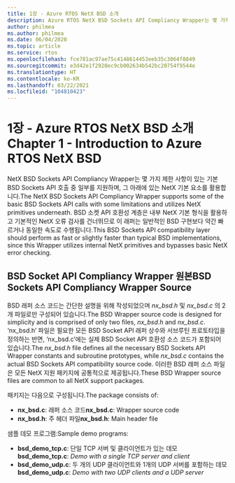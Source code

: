 ```yaml
---
title: 1장 - Azure RTOS NetX BSD 소개
description: Azure RTOS NetX BSD Sockets API Compliancy Wrapper는 몇 가지 제한 사항이 있는 기본 BSD Sockets API 호출 중 일부를 지원하며, 그 아래에 있는 NetX 기본 요소를 활용합니다.
author: philmea
ms.author: philmea
ms.date: 06/04/2020
ms.topic: article
ms.service: rtos
ms.openlocfilehash: fce781ac97ae75c4148614453eeb35c3064f8849
ms.sourcegitcommit: e3d42e1f2920ec9cb002634b542bc20754f9544e
ms.translationtype: HT
ms.contentlocale: ko-KR
ms.lasthandoff: 03/22/2021
ms.locfileid: "104810423"
---
```

# <a name="chapter-1---introduction-to-azure-rtos-netx-bsd"></a><span data-ttu-id="f201d-103">1장 - Azure RTOS NetX BSD 소개</span><span class="sxs-lookup"><span data-stu-id="f201d-103">Chapter 1 - Introduction to Azure RTOS NetX BSD</span></span>

<span data-ttu-id="f201d-104">NetX BSD Sockets API Compliancy Wrapper는 몇 가지 제한 사항이 있는 기본 BSD Sockets API 호출 중 일부를 지원하며, 그 아래에 있는 NetX 기본 요소를 활용합니다.</span><span class="sxs-lookup"><span data-stu-id="f201d-104">The NetX BSD Sockets API Compliancy Wrapper supports some of the basic BSD Sockets API calls with some limitations and utilizes NetX primitives underneath.</span></span> <span data-ttu-id="f201d-105">BSD 소켓 API 호환성 계층은 내부 NetX 기본 형식을 활용하고 기본적인 NetX 오류 검사를 건너뛰므로 이 래퍼는 일반적인 BSD 구현보다 약간 빠르거나 동일한 속도로 수행됩니다.</span><span class="sxs-lookup"><span data-stu-id="f201d-105">This BSD Sockets API compatibility layer should perform as fast or slightly faster than typical BSD implementations, since this Wrapper utilizes internal NetX primitives and bypasses basic NetX error checking.</span></span>

## <a name="bsd-sockets-api-compliancy-wrapper-source"></a><span data-ttu-id="f201d-106">BSD Socket API Compliancy Wrapper 원본</span><span class="sxs-lookup"><span data-stu-id="f201d-106">BSD Sockets API Compliancy Wrapper Source</span></span>

<span data-ttu-id="f201d-107">BSD 래퍼 소스 코드는 간단한 설명을 위해 작성되었으며 *nx_bsd.h* 및 *nx_bsd.c* 의 2개 파일로만 구성되어 있습니다.</span><span class="sxs-lookup"><span data-stu-id="f201d-107">The BSD Wrapper source code is designed for simplicity and is comprised of only two files, *nx_bsd.h* and *nx_bsd.c*.</span></span> <span data-ttu-id="f201d-108">‘nx_bsd.h’ 파일은 필요한 모든 BSD Socket API 래퍼 상수와 서브루틴 프로토타입을 정의하는 반면, ‘nx_bsd.c’에는 실제 BSD Socket API 호환성 소스 코드가 포함되어 있습니다.</span><span class="sxs-lookup"><span data-stu-id="f201d-108">The *nx_bsd.h* file defines all the necessary BSD Sockets API Wrapper constants and subroutine prototypes, while *nx_bsd.c* contains the actual BSD Sockets API compatibility source code.</span></span> <span data-ttu-id="f201d-109">이러한 BSD 래퍼 소스 파일은 모든 NetX 지원 패키지에 공통적으로 제공됩니다.</span><span class="sxs-lookup"><span data-stu-id="f201d-109">These BSD Wrapper source files are common to all NetX support packages.</span></span>

<span data-ttu-id="f201d-110">패키지는 다음으로 구성됩니다.</span><span class="sxs-lookup"><span data-stu-id="f201d-110">The package consists of:</span></span>

- <span data-ttu-id="f201d-111">**nx_bsd.c**: 래퍼 소스 코드</span><span class="sxs-lookup"><span data-stu-id="f201d-111">**nx_bsd.c**: Wrapper source code</span></span>
- <span data-ttu-id="f201d-112">**nx_bsd.h**: 주 헤더 파일</span><span class="sxs-lookup"><span data-stu-id="f201d-112">**nx_bsd.h**: Main header file</span></span>

<span data-ttu-id="f201d-113">샘플 데모 프로그램:</span><span class="sxs-lookup"><span data-stu-id="f201d-113">Sample demo programs:</span></span>

- <span data-ttu-id="f201d-114">**bsd_demo_tcp.c**: 단일 TCP 서버 및 클라이언트가 있는 데모</span><span class="sxs-lookup"><span data-stu-id="f201d-114">**bsd_demo_tcp.c**: *Demo with a single TCP server and client*</span></span>
- <span data-ttu-id="f201d-115">**bsd_demo_udp.c**: 두 개의 UDP 클라이언트와 1개의 UDP 서버를 포함하는 데모</span><span class="sxs-lookup"><span data-stu-id="f201d-115">**bsd_demo_udp.c**: *Demo with two UDP clients and a UDP server*</span></span>
